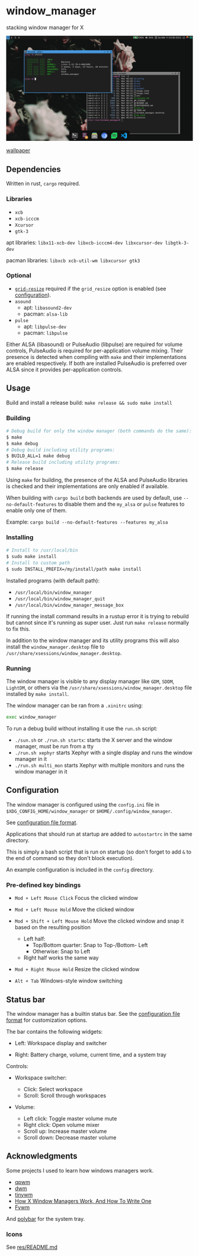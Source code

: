 # window_manager

stacking window manager for X

![window_manager](./doc/screenshot.png)

[wallpaper](https://unsplash.com/photos/1wrjYqLqn8c)

## Dependencies

Written in rust, `cargo` required.

### Libraries

- `xcb`
- `xcb-icccm`
- `Xcursor`
- `gtk-3`

apt libraries: `libx11-xcb-dev libxcb-icccm4-dev libxcursor-dev libgtk-3-dev`

pacman libraries: `libxcb xcb-util-wm libxcursor gtk3`

### Optional

- [`grid-resize`](https://github.com/JaMo42/grid-resize) required if the `grid_resize` option is enabled (see [configuration](./doc/CONFIG.md)).
- `asound`
    - apt: `libasound2-dev`
    - pacman: `alsa-lib`
- `pulse`
    - apt: `libpulse-dev`
    - pacman: `libpulse`

Either ALSA (libasound) or PulseAudio (libpulse) are required for volume controls, PulseAudio is required for per-application volume mixing.
Their presence is detected when compiling with `make` and their implementations are enabled respectively.
If both are installed PulseAudio is preferred over ALSA since it provides per-application controls.

## Usage

Build and install a release build: `make release && sudo make install`

### Building

```sh
# Debug build for only the window manager (both commands do the same):
$ make
$ make debug
# Debug build including utility programs:
$ BUILD_ALL=1 make debug
# Release build including utility programs:
$ make release
```

Using `make` for building, the presence of the ALSA and PulseAudio libraries is
checked and their implementations are only enabled if available.

When building with `cargo build` both backends are used by default, use `--no-default-features` to disable them and the `my_alsa` or `pulse` features to enable only one of them.

Example: `cargo build --no-default-features --features my_alsa`

### Installing

```sh
# Install to /usr/local/bin
$ sudo make install
# Install to custom path
$ sudo INSTALL_PREFIX=/my/install/path make install
```

Installed programs (with default path):
- `/usr/local/bin/window_manager`
- `/usr/local/bin/window_manager_quit`
- `/usr/local/bin/window_manager_message_box`

If running the install command results in a rustup error it is trying to rebuild but cannot since it's running as super user.
Just run `make release` normally to fix this.

In addition to the window manager and its utility programs this will also install the `window_manager.desktop` file to `/usr/share/xsessions/window_manager.desktop`.

### Running

The window manager is visible to any display manager like `GDM`, `SDDM`, `LightDM`, or others via the `/usr/share/xsessions/window_manager.desktop` file installed by `make install`.

The window manager can be ran from a `.xinitrc` using:
```sh
exec window_manager
```

To run a debug build without installing it use the `run.sh` script:
- `./sun.sh` or `./run.sh startx`: starts the X server and the window manager, must be run from a tty
- `./run.sh xephyr` starts Xephyr with a single display and runs the window manager in it
- `./run.sh multi_mon` starts Xephyr with multiple monitors and runs the window manager in it

## Configuration

The window manager is configured using the `config.ini` file in `$XDG_CONFIG_HOME/window_manager` or `$HOME/.config/window_manager`.

See [configuration file format](./doc/CONFIG.md).

Applications that should run at startup are added to `autostartrc` in the same directory.

This is simply a bash script that is run on startup (so don't forget to add `&` to the end of command so they don't block execution).

An example configuration is included in the `config` directory.

### Pre-defined key bindings

- `Mod + Left Mouse Click` Focus the clicked window

- `Mod + Left Mouse Hold` Move the clicked window

- `Mod + Shift + Left Mouse Hold` Move the clicked window and snap it based on the resulting position
  - Left half:
    - Top/Bottom quarter: Snap to Top-/Bottom- Left
    - Otherwise: Snap to Left
  - Right half works the same way

- `Mod + Right Mouse Hold` Resize the clicked window

- `Alt + Tab` Windows-style window switching

## Status bar

The window manager has a builtin status bar. See the [configuration file format](./doc/CONFIG.md) for customization options.

The bar contains the following widgets:

- Left: Workspace display and switcher

- Right: Battery charge, volume, current time, and a system tray

Controls:

- Workspace switcher:
  - Click: Select workspace
  - Scroll: Scroll through workspaces

- Volume:
  - Left click: Toggle master volume mute
  - Right click: Open volume mixer
  - Scroll up: Increase master volume
  - Scroll down: Decrease master volume

## Acknowledgments

Some projects I used to learn how windows managers work.

- [qpwm](https://github.com/ssleert/qpwm/)
- [dwm](https://dwm.suckless.org/)
- [tinywm](https://github.com/mackstann/tinywm)
- [How X Window Managers Work, And How To Write One](https://jichu4n.com/posts/how-x-window-managers-work-and-how-to-write-one-part-i/)
- [Fvwm](https://www.fvwm.org/)

And [polybar](https://github.com/polybar/polybar) for the system tray.

### Icons

See [res/README.md](./res/README.md)
